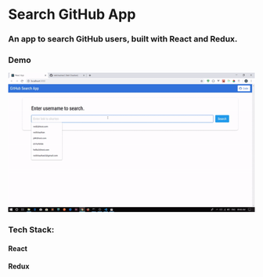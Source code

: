 # Search GitHub App
### An app to search GitHub users, built with React and Redux.


### Demo
![](githubsearch.gif)


### Tech Stack: 
#### React
#### Redux
